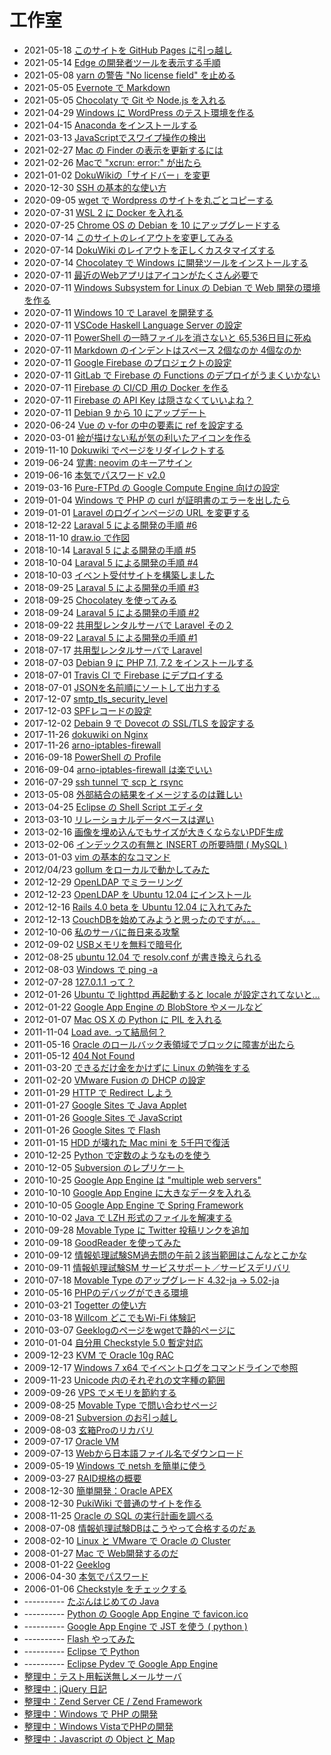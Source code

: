 工作室
=====

<!-- section index: start -->
- 2021-05-18 [このサイトを GitHub Pages に引っ越し](githubpagesminimal.html)
- 2021-05-14 [Edge の開発者ツールを表示する手順](edgehowtoopendevtools.html)
- 2021-05-08 [yarn の警告 "No license field" を止める](yarnwarningnolicensefield.html)
- 2021-05-05 [Evernote で Markdown](evernotemarkdown.html)
- 2021-05-05 [Chocolaty で Git や Node.js を入れる](windowschocogitnodejs.html)
- 2021-04-29 [Windows に WordPress のテスト環境を作る](windowsxamppwordpress.html)
- 2021-04-15 [Anaconda をインストールする](installanaconda.html)
- 2021-03-13 [JavaScriptでスワイプ操作の検出](swipedetection.html)
- 2021-02-27 [Mac の Finder の表示を更新するには](macfinerrefresh.html)
- 2021-02-26 [Macで "xcrun: error:" が出たら](macosxcrunerror.html)
- 2021-01-02 [DokuWikiの「サイドバー」を変更](dokuwikilang.html)
- 2020-12-30 [SSH の基本的な使い方](sshabc.html)
- 2020-09-05 [wget で Wordpress のサイトを丸ごとコピーする](getwordpresspageswithwget.html)
- 2020-07-31 [WSL 2 に Docker を入れる](dockeronwsl2.html)
- 2020-07-25 [Chrome OS の Debian を 10 にアップグレードする](chromeosdebianupgradeto10.html)
- 2020-07-14 [このサイトのレイアウトを変更してみる](dokuwikimyuserstyle.html)
- 2020-07-14 [DokuWiki のレイアウトを正しくカスタマイズする](dokuwikiuserstyle.html)
- 2020-07-14 [Chocolatey で Windows に開発ツールをインストールする](devtoolsinstallbychocolaty.html)
- 2020-07-11 [最近のWebアプリはアイコンがたくさん必要で](createwebappiconsbynodejs.html)
- 2020-07-11 [Windows Subsystem for Linux の Debian で Web 開発の環境を作る](wsldebian.html)
- 2020-07-11 [Windows 10 で Laravel を開発する](laravelwindows.html)
- 2020-07-11 [VSCode Haskell Language Server の設定](vscode-haskell-language-server.html)
- 2020-07-11 [PowerShell の一時ファイルを消さないと 65,536日目に死ぬ](powershellnewtempfile65536.html)
- 2020-07-11 [Markdown のインデントはスペース 2個なのか 4個なのか](markdownspace2or4.html)
- 2020-07-11 [Google Firebase のプロジェクトの設定](setupfirebaseproject.html)
- 2020-07-11 [GitLab で Firebase の Functions のデプロイがうまくいかない](gitlabfirebasefunctiondeployerror.html)
- 2020-07-11 [Firebase の CI/CD 用の Docker を作る](gitlabcicddockernodefirebase.html)
- 2020-07-11 [Firebase の API Key は隠さなくていいよね？](firebaseapikye.html)
- 2020-07-11 [Debian 9 から 10 にアップデート](updatedebian9to10.html)
- 2020-06-24 [Vue の v-for の中の要素に ref を設定する](vuerefinvfor.html)
- 2020-03-01 [絵が描けない私が気の利いたアイコンを作る](createicon.html)
- 2019-11-10 [Dokuwiki でページをリダイレクトする](dokuwikipageredirectplugin.html)
- 2019-06-24 [覚書: neovim のキーアサイン](vimkeys.html)
- 2019-06-16 [本気でパスワード v2.0](honkipassv2.html)
- 2019-03-16 [Pure-FTPd の Google Compute Engine 向けの設定](pureftpdgce.html)
- 2019-01-04 [Windows で PHP の curl が証明書のエラーを出したら](phpcurlcertificateproblem.html)
- 2019-01-01 [Laravel のログインページの URL を変更する](laravelchangeloginurl.html)
- 2018-12-22 [Laraval 5 による開発の手順 #6](startlaravel6.html)
- 2018-11-10 [draw.io で作図](draw_io.html)
- 2018-10-14 [Laraval 5 による開発の手順 #5](startlaravel5.html)
- 2018-10-04 [Laraval 5 による開発の手順 #4](startlaravel4.html)
- 2018-10-03 [イベント受付サイトを構築しました](jsadogaku.html)
- 2018-09-25 [Laraval 5 による開発の手順 #3](startlaravel3.html)
- 2018-09-25 [Chocolatey を使ってみる](chocolatey.html)
- 2018-09-24 [Laraval 5 による開発の手順 #2](startlaravel2.html)
- 2018-09-22 [共用型レンタルサーバで Laravel その２](laravelonsharedserver2.html)
- 2018-09-22 [Laraval 5 による開発の手順 #1](startlaravel1.html)
- 2018-07-17 [共用型レンタルサーバで Laravel](laravelonsharedserver.html)
- 2018-07-03 [Debian 9 に PHP 7.1, 7.2 をインストールする](debian9php7_1.html)
- 2018-07-01 [Travis CI で Firebase にデプロイする](firebasetravisci.html)
- 2018-07-01 [JSONを名前順にソートして出力する](json-stable-stringify.html)
- 2017-12-07 [smtp_tls_security_level](smtptlssecuritylevelpostfix.html)
- 2017-12-03 [SPFレコードの設定](spfrecord.html)
- 2017-12-02 [Debain 9 で Dovecot の SSL/TLS を設定する](debain9dovecotssltls.html)
- 2017-11-26 [dokuwiki on Nginx](dokuwikionnginx.html)
- 2017-11-26 [arno-iptables-firewall](arnoiptablesfirewall.html)
- 2016-09-18 [PowerShell の Profile](misc/powershell-profile.html)
- 2016-09-04 [arno-iptables-firewall は楽でいい](hardware-os/arno-iptables-firewall.html)
- 2016-07-29 [ssh tunnel で scp と rsync](misc/ssh-tunnel-scp-rsync.html)
- 2013-05-08 [外部結合の結果をイメージするのは難しい](database/outerjoin.html)
- 2013-04-25 [Eclipse の Shell Script エディタ](programming/eclipse-shell-script-editor.html)
- 2013-03-10 [リレーショナルデータベースは遅い](database/rdbisnotsofast.html)
- 2013-02-16 [画像を埋め込んでもサイズが大きくならないPDF生成](misc/pdfimagesize.html)
- 2013-02-06 [インデックスの有無と INSERT の所要時間 ( MySQL )](database/index-insert-time-mysql.html)
- 2013-01-03 [vim の基本的なコマンド](misc/vimbasiccommands.html)
- 2012/04/23 [gollum をローカルで動かしてみた](programming/gollum-run-local.html)
- 2012-12-29 [OpenLDAP でミラーリング](misc/openldap-mirror.html)
- 2012-12-23 [OpenLDAP を Ubuntu 12.04 にインストール](misc/openldap-ubuntu-12_04-install.html)
- 2012-12-16 [Rails 4.0 beta を Ubuntu 12.04 に入れてみた](programming/rails-4_0-beta-ubuntu-12_04.html)
- 2012-12-13 [CouchDBを始めてみようと思ったのですが。。。](database/couchd-jpcommu.html)
- 2012-10-06 [私のサーバに毎日来る攻撃](hardware-os/attacstomyserver.html)
- 2012-09-02 [USBメモリを無料で暗号化](hardware-os/usbmemory-truecrypt-win-max-linux.html)
- 2012-08-25 [ubuntu 12.04 で resolv.conf が書き換えられる](hardware-os/ubuntu-12-04-resolv-conf.html)
- 2012-08-03 [Windows で ping -a](hardware-os/windows-de-ping--a.html)
- 2012-07-28 [127.0.1.1 って？](hardware-os/whats127-0-1-1.html)
- 2012-01-26 [Ubuntu で lighttpd 再起動すると locale が設定されてないと...](hardware-os/ubuntu-lighttpd-locale.html)
- 2012-01-22 [Google App Engine の BlobStore やメールなど](programming/google-app-engine-blobstore-email.html)
- 2012-01-07 [Mac OS X の Python に PIL を入れる](programming/installpythonpilmacosx.html)
- 2011-11-04 [Load ave. って結局何？](hardware-os/load-ave.html)
- 2011-05-16 [Oracle のロールバック表領域でブロックに障害が出たら](database/oraclerollbacksegerr.html)
- 2011-05-12 [404 Not Found](lamp/404_not_found.html)
- 2011-03-20 [できるだけ金をかけずに Linux の勉強をする](hardware-os/vmwareplayer.html)
- 2011-02-20 [VMware Fusion の DHCP の設定](hardware-os/vmwarefusiondhcp.html)
- 2011-01-29 [HTTP で Redirect しよう](lamp/httpredirect.html)
- 2011-01-27 [Google Sites で Java Applet](cms/googlesitesjavaapplet.html)
- 2011-01-26 [Google Sites で JavaScript](cms/googlesitesjs.html)
- 2011-01-26 [Google Sites で Flash](cms/googlesitesflash.html)
- 2011-01-15 [HDD が壊れた Mac mini を 5千円で復活](hardware-os/recovermacmini.html)
- 2010-12-25 [Python で定数のようなものを使う](programming/pythonconst.html)
- 2010-12-05 [Subversion のレプリケート](misc/svnreplication.html)
- 2010-10-25 [Google App Engine は "multiple web servers"](programming/gaemultisvr.html)
- 2010-10-10 [Google App Engine に大きなデータを入れる](programming/gaelob.html)
- 2010-10-05 [Google App Engine で Spring Framework](programming/gaespring.html)
- 2010-10-02 [Java で LZH 形式のファイルを解凍する](programming/javalzh.html)
- 2010-09-28 [Movable Type に Twitter 投稿リンクを追加](social/tweetlink.html)
- 2010-09-18 [GoodReader を使ってみた](mobile/goodreader.html)
- 2010-09-12 [情報処理試験SM過去問の午前２該当範囲はこんなとこかな](itcertifications/iteesmt2.html)
- 2010-09-11 [情報処理試験SM サービスサポート／サービスデリバリ](itcertifications/iteesmsssd.html)
- 2010-07-18 [Movable Type のアップグレード 4.32-ja → 5.02-ja](cms/mtupdate.html)
- 2010-05-16 [PHPのデバッグができる環境](lamp/phpdebugger.html)
- 2010-03-21 [Togetter の使い方](social/togetterhowto.html)
- 2010-03-18 [Willcom どこでもWi-Fi 体験記](mobile/willcomws024bf.html)
- 2010-03-07 [Geeklogのページをwgetで静的ページに](cms/geeklogwget.html)
- 2010-01-04 [自分用 Checkstyle 5.0 暫定対応](programming/checkstyle5forme.html)
- 2009-12-23 [KVM で Oracle 10g RAC](database/oracleraconkvm.html)
- 2009-12-17 [Windows 7 x64 でイベントログをコマンドラインで参照](hardware-os/windows7eventlog.html)
- 2009-11-23 [Unicode 内のそれぞれの文字種の範囲](misc/unicodecodechars.html)
- 2009-09-26 [VPS でメモリを節約する](hardware-os/vpsrsavememory.html)
- 2009-08-25 [Movable Type で問い合わせページ](cms/mtformmail.html)
- 2009-08-21 [Subversion のお引っ越し](misc/svnmoveing.html)
- 2009-08-03 [玄箱Proのリカバリ](hardware-os/kuroprorecovery.html)
- 2009-07-17 [Oracle VM](database/oraclevm.html)
- 2009-07-13 [Webから日本語ファイル名でダウンロード](lamp/downloadmbfilename.html)
- 2009-05-19 [Windows で netsh を簡単に使う](hardware-os/windowsnetsh.html)
- 2009-03-27 [RAID規格の概要](hardware-os/raidlevel.html)
- 2008-12-30 [簡単開発：Oracle APEX](database/oracleapexeod.html)
- 2008-12-30 [PukiWiki で普通のサイトを作る](cms/pukiwikias.html)
- 2008-11-25 [Oracle の SQL の実行計画を調べる](database/oraclesqlplan.html)
- 2008-07-08 [情報処理試験DBはこうやって合格するのだぁ](itcertifications/iteedb.html)
- 2008-02-10 [Linux と VMware で Oracle の Cluster](database/oracleclusteronvmware.html)
- 2008-01-27 [Mac で Web開発するのだ](lamp/mamp.html)
- 2008-01-22 [Geeklog](cms/geeklog.html)
- 2006-04-30 [本気でパスワード](programming/honkipass.html)
- 2006-01-06 [Checkstyle をチェックする](programming/checkstyle4me.html)
- ---------- [たぶんはじめての Java](programming/my1stjava.html)
- ---------- [Python の Google App Engine で favicon.ico](programming/python-google-app-engine-favicon-ico.html)
- ---------- [Google App Engine で JST を使う ( python )](programming/google-app-engine-de-jst-wo-shiu.html)
- ---------- [Flash やってみた](programming/flashtrial.html)
- ---------- [Eclipse で Python](programming/gaepydev.html)
- ---------- [Eclipse Pydev で Google App Engine](programming/eclipsegaepythonpj.html)
-  [整理中：テスト用転送無しメールサーバ](misc/apachejames.html)
-  [整理中：jQuery 日記](programming/jquerytrial.html)
-  [整理中：Zend Server CE / Zend Framework](lamp/zendservercezendframework.html)
-  [整理中：Windows で PHP の開発](lamp/phponwin.html)
-  [整理中：Windows VistaでPHPの開発](lamp/vistaphp.html)
-  [整理中：Javascript の Object と Map](programming/javascript-object-map.html)
<!-- section index: end -->